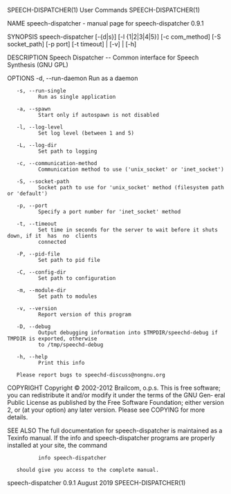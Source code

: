 SPEECH-DISPATCHER(1)                         User Commands                        SPEECH-DISPATCHER(1)

NAME
       speech-dispatcher - manual page for speech-dispatcher 0.9.1

SYNOPSIS
       speech-dispatcher  [-{d|s}]  [-l  {1|2|3|4|5}]  [-c  com_method] [-S socket_path] [-p port] [-t
       timeout] | [-v] | [-h]

DESCRIPTION
       Speech Dispatcher -- Common interface for Speech Synthesis (GNU GPL)

OPTIONS
       -d, --run-daemon
              Run as a daemon

       -s, --run-single
              Run as single application

       -a, --spawn
              Start only if autospawn is not disabled

       -l, --log-level
              Set log level (between 1 and 5)

       -L, --log-dir
              Set path to logging

       -c, --communication-method
              Communication method to use ('unix_socket' or 'inet_socket')

       -S, --socket-path
              Socket path to use for 'unix_socket' method (filesystem path or 'default')

       -p, --port
              Specify a port number for 'inet_socket' method

       -t, --timeout
              Set time in seconds for the server to wait before it shuts down, if it  has  no  clients
              connected

       -P, --pid-file
              Set path to pid file

       -C, --config-dir
              Set path to configuration

       -m, --module-dir
              Set path to modules

       -v, --version
              Report version of this program

       -D, --debug
              Output debugging information into $TMPDIR/speechd-debug if TMPDIR is exported, otherwise
              to /tmp/speechd-debug

       -h, --help
              Print this info

       Please report bugs to speechd-discuss@nongnu.org

COPYRIGHT
       Copyright © 2002-2012 Brailcom, o.p.s.
       This is free software; you can redistribute it and/or modify it under the terms of the GNU Gen‐
       eral Public License as published by the Free Software Foundation; either version 2, or (at your
       option) any later version. Please see COPYING for more details.

SEE ALSO
       The full documentation for speech-dispatcher is maintained as a Texinfo manual.   If  the  info
       and speech-dispatcher programs are properly installed at your site, the command

              info speech-dispatcher

       should give you access to the complete manual.

speech-dispatcher 0.9.1                       August 2019                         SPEECH-DISPATCHER(1)

